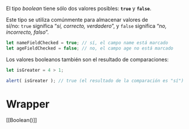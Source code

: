 El tipo _boolean_ tiene sólo dos valores posibles: **`true`** y **`false`**.

Este tipo se utiliza comúnmente para almacenar valores de sí/no: `true` significa “_sí, correcto, verdadero_”, y `false` significa “_no, incorrecto, falso_”.

```js
let nameFieldChecked = true; // sí, el campo name está marcado
let ageFieldChecked = false; // no, el campo age no está marcado
```

Los valores booleanos también son el resultado de comparaciones:

```js
let isGreater = 4 > 1;

alert( isGreater ); // true (el resultado de la comparación es "sí")
```

# Wrapper

[[Boolean()]]

